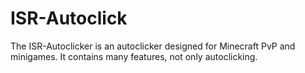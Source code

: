# ISR-Autoclick
The ISR-Autoclicker is an autoclicker designed for Minecraft PvP and minigames. It contains many features, not only autoclicking.
